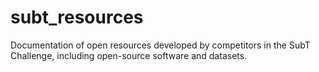 # subt_resources
Documentation of open resources developed by competitors in the SubT Challenge, including open-source software and datasets.
